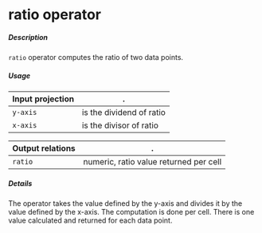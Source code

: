 # ratio operator

##### Description

`ratio` operator computes the ratio of two data points.

##### Usage

Input projection|.
---|---
`y-axis`           | is the dividend of ratio
`x-axis`           | is the divisor of ratio

Output relations|.
---|---
`ratio`          | numeric, ratio value returned per cell

##### Details

The operator takes the value defined by the y-axis and divides it by the value defined by the x-axis. The computation is done per cell. There is one value calculated and returned for each data point.
